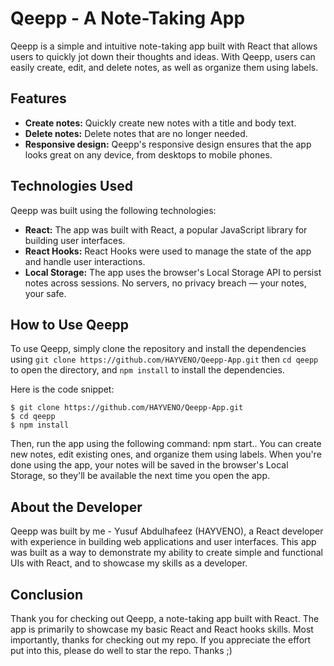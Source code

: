 # Qeepp - A Note-Taking App

Qeepp is a simple and intuitive note-taking app built with React that allows users to quickly jot down their thoughts and ideas. With Qeepp, users can easily create, edit, and delete notes, as well as organize them using labels.

## Features

-  **Create notes:** Quickly create new notes with a title and body text.
-  **Delete notes:** Delete notes that are no longer needed.
-  **Responsive design:** Qeepp's responsive design ensures that the app looks great on any device, from desktops to mobile phones.

## Technologies Used

Qeepp was built using the following technologies:

-  **React:** The app was built with React, a popular JavaScript library for building user interfaces.
-  **React Hooks:** React Hooks were used to manage the state of the app and handle user interactions.
-  **Local Storage:** The app uses the browser's Local Storage API to persist notes across sessions. No servers, no privacy breach — your notes, your safe.

## How to Use Qeepp

To use Qeepp, simply clone the repository and install the dependencies using `git clone https://github.com/HAYVENO/Qeepp-App.git` then `cd qeepp` to open the directory, and `npm install` to install the dependencies.

Here is the code snippet:

```
$ git clone https://github.com/HAYVENO/Qeepp-App.git
$ cd qeepp
$ npm install
```

Then, run the app using the following command: npm start.. You can create new notes, edit existing ones, and organize them using labels. When you're done using the app, your notes will be saved in the browser's Local Storage, so they'll be available the next time you open the app.

## About the Developer

Qeepp was built by me - Yusuf Abdulhafeez (HAYVENO), a React developer with experience in building web applications and user interfaces. This app was built as a way to demonstrate my ability to create simple and functional UIs with React, and to showcase my skills as a developer.

## Conclusion

Thank you for checking out Qeepp, a note-taking app built with React. The app is primarily to showcase my basic React and React hooks skills. Most importantly, thanks for checking out my repo. If you appreciate the effort put into this, please do well to star the repo. Thanks ;)
